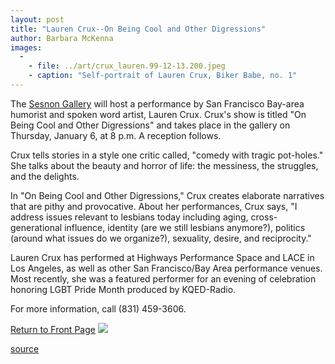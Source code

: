```yaml
---
layout: post
title: "Lauren Crux--On Being Cool and Other Digressions"
author: Barbara McKenna
images:
  -
    - file: ../art/crux_lauren.99-12-13.200.jpeg
    - caption: "Self-portrait of Lauren Crux, Biker Babe, no. 1"
---
```


The [Sesnon Gallery][1] will host a performance by San Francisco Bay-area humorist and spoken word artist, Lauren Crux. Crux's show is titled "On Being Cool and Other Digressions" and takes place in the gallery on Thursday, January 6, at 8 p.m. A reception follows.

Crux tells stories in a style one critic called, "comedy with tragic pot-holes." She talks about the beauty and horror of life: the messiness, the struggles, and the delights.   
  
In "On Being Cool and Other Digressions," Crux creates elaborate narratives that are pithy and provocative. About her performances, Crux says, "I address issues relevant to lesbians today including aging, cross-generational influence, identity (are we still lesbians anymore?), politics (around what issues do we organize?), sexuality, desire, and reciprocity."  
  
Lauren Crux has performed at Highways Performance Space and LACE in Los Angeles, as well as other San Francisco/Bay Area performance venues. Most recently, she was a featured performer for an evening of celebration honoring LGBT Pride Month produced by KQED-Radio.   
  
For more information, call (831) 459-3606.

[Return to Front Page][2] ![ ][3]

[1]: http://arts.ucsc.edu/sesnon
[2]: ../../index.html
[3]: ../../images/trans.gif

[source](http://www1.ucsc.edu/currents/99-00/12-13/crux.html "Permalink to crux")
